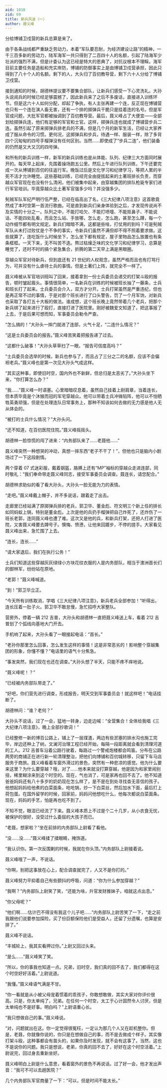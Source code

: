 ```yaml
---
aid: 1010
zid: 69
title: 新兵风波（一）
author: 聂义峰
---
```


分给博铺卫戍营的新兵总算是来了。

由于各条战线都严重缺乏劳动力，本着“军队要忍耐，为经济建设让路”的精神，一千三百多新的劳动力，陆军海军一共只得到了二百四十人的名额，引起了陆海军少壮派的强烈不满，但是计委认为这已经是特大的恩典了，对抗议根本不理睬。海军目前主要任务是造船和充实岸防，博铺的防御事实上是由博铺卫戍营承担，因此只得到了八十个人的名额。剩下的人，大头归了百仞教导营，剩下六十人分给了博铺卫戍营。

接到通知的时候，胡德林提议要不要集合部队，让新兵们感受一下心灵洗礼。大孙头说阅兵的时候已经足够震撼了，因此新兵来了之后不多废话，直接进入训练环节。但是这六十人如何分配，却起了争执，有人主张再建一个连，反正现在博铺营也只有一个连在演人畜无害，还有一个排的掷弹兵干脆只是挂着连的名号。但是军官成问题，大批军官都被抽调到了百仞教导营。最后，聂义峰占了大便宜——全部划给掷弹兵连，他们有足够的军官和士官。这样，掷弹兵连也就成了博铺营步兵二连。虽然引起了原来掷弹兵排老兵的不满，但是几个月的新军生活，已经让大家养成了服从命令的习惯。更何况，这掷弹兵和步兵，待遇一样、服装一样，除了多背四个沉甸甸的四号手榴弹没有任何区别。当然……即使成了“步兵二连”，他们装备的仍然是又大又沉的四号弹。

和所有的新兵训练一样，新军的新兵训练也是从体能、队列、纪律三大方面同时展开的。每天早上起床，先围着操场跑五公里。然后上午进行队列训练，下午还要完成一次从博铺到百仞的往返行军。晚饭过后是文化学习和纪律学习，等把人累的半死不活才允许睡觉。这些基础训练，已经完全由提拔起来的土著班排长负责，而穿越众军官现在也没有什么清闲，他们被集中起来，由穿越集团的排队枪毙专家们进行军官培训。毕竟穿越众比土著军官强多少吗？并没强多少。

髡贼军队军纪严明行伍严整，已经在临高出了名，《三大纪律八项注意》这首歌竟然成了本时空第一首流行歌曲。可是直到新兵们亲身体验到之后，才发现传说尚不及实情的十分之一。队列之中，不能打哈欠、不能打喷嚏、不能抠鼻子、不能说话、不能四处乱看，而且怎么站、手放哪，怎么走，怎么跑，甚至怎么蹲，每一个动作细节都有明文规定。新兵们暗暗不满，这都是些啥，打仗用的到吗？可是髡贼军队从未打过败仗是个不争的事实，令新兵们虽然不满但却不得不照着要求做。这些就算了，连吃饭什么时候坐下，怎么坐下都有规定，屋子里物品怎么放置也有条条框框。一天下来，无不叫苦不迭。熬过枯燥乏味的文化学习和纪律学习，总算是睡觉了，还时不时的搞个紧急集合，折腾的第二天早上满是黑眼圈。

穿越众军官对待新兵，但到底还有 21 世纪的人权观念，虽然严格而且也有打骂行为，可并没有什么虐待士兵的事情。但是土著们上阵，就完全不一样了。

聂义峰被从军官培训班叫了回来，接着拿到一份士兵委员会递交的打架斗殴的报告，顿时皱起眉头。事情很简单，一名新兵在训练的时候被班长抽了一藤条，士兵和班长打了起来。士兵委员会介入，双方才分开。士兵打架虽然是严重违纪，但也是再正常不过的事情，于是对那个班长进行了口头警告，罚了一个月军饷，对新兵也采取了各打五十大板的做法。谁成想，这个班长晚上竟然带着几个老兵，把那个新兵绑了起来进行了殴打，直接打进了医院里。刚好被魏爱文知道了，把这事报了上去，于是后果可想而知，军事委员会勒令严查。

“怎么搞的！”大孙头一摔门就进了连部，火气十足，“二连什么情况？”

“这是士兵委员会的报告。”聂义峰苦笑着把报告递了过去。

“这都什么破事！”大孙头草草扫了一眼，“报告可信度高吗？”

“士兵委员会选举的时候，新兵也参与了，而且占了三分之二的名额，应该不会偏袒老兵。”聂义峰也是第一次见大孙头气成这样。

“其实这种事，即使旧时空，国内外也不新鲜，但总归是太恶劣了。”大孙头坐下来，“你打算怎么办？”

“我……”聂义峰一时语塞。心里暗暗叹息着，虽然自己挂着上尉肩章，当着连长，但本质毕竟是个沐猴而冠的军宅穿越众。他可以带着士兵冲锋陷阵，他可以不怕牺牲英勇顽强，但是在处理连队日常事务上，那种不知该如何去做的无力感是他人无从体会的。

“被打的士兵什么情况？”大孙头问。

“还不知道，在百仞医院住院。”聂义峰摇摇头。

胡德林一脸惊慌的闯了进来：“内务部队来了……老聂他……”

聂义峰突然一种想哭的冲动，真想一摔东西“老子不干了！”，但他也只是脑内小剧场过了一下这段剧情。

两个穿着 07 式迷彩服，戴着钢盔，胳膊上还有“MP”袖标的穿越众走进连部，同时敬礼：“我们奉命带走聂义峰同志，接受军事委员会调查。聂连长，请您配合。”

胡德林求助似的看了看大孙头，大孙头一脸无能为力的表情。

“走吧。”聂义峰戴上帽子，并不多说话，跟着走了出去。

走廊里已经站满了原掷弹兵排的老兵，郭卫华、董金彪、符文明三个新上任的排长如同蚂蚁上锅，特别是董金彪。上次是他的兵扔手榴弹把自己炸死了，还炸伤了一班长老郭，连同聂义峰也遭了难。这次又是他的兵，和新兵打架，还把人打进了医院，又害聂义峰要去蹲号子。懊悔、愤懑，让他来回踱步，不停的搓手。大家看见聂义峰出来，急忙围了上去。

“连长，连长……”

“请大家退后，我们在执行公务！”

士兵们知道这些穿越灰灰绿绿小方块花纹衣服的人是内务部队，相当于澳洲首长们的御林军，纷纷站在原地。

“老郭！”聂义峰喊道。

“到！”郭卫华立正。

“今天所有训练取消，学唱《三大纪律八项注意》，新兵老兵全部参加！”听得出，连长压着一肚子火。郭卫华不敢怠慢，急忙招呼大家整队。

营房外，停着一辆 212 吉普，大孙头和胡德林一直把聂义峰送上车，看着 212 吉普划了个弧线向基地大门开去。

手机响了起来，大孙头看了一眼接起电话：“首长。”

“老孙你那里怎么回事，怎么发生这样的事情！这是非常恶劣的！影响整个穿越集团的形象，你懂不懂？”电话里的语气十分焦急。

“事发突然，我们现在也还在调查。”大孙头想了半天，只能不疼不痒地说。

“聂义峰呢！？”

“已经被内务部队带走了。”

“好吧，你们营先进行调查，形成报告，明天交到军事委员会！就这样吧！”电话挂断了。

胡德林问：“谁？老何？”

大孙头不说话，过了一会，猛地一转身，边走边喊：“全营集合！全体给我唱《三大纪律八项注意》，晚上全部抄歌词！”

已经整修一新的博百公路上，铺上了一层煤渣，两边有些淤塞的排水沟也施工完毕，岸边还种上了树。文澜河治理工程已经开始，每隔一段距离就会看到清理河道的工人。212 吉普车沿着公路行驶着，每路过一个警戒炮楼都会鸣笛。分布在公路两旁的商铺正在进行新一轮清理整治，把他们向博铺和百仞城转移，只留下车马店服务于商旅。聂义峰看着车窗外滑过的景色，突然有一种悲凉的感觉。他为什么要来这里？为什么要穿越？哦，对了……他本来就没打算穿越，他是因为和家里闹别扭，稀里糊涂来到这个时空的。现在，气也消了，可是家再也回不去了。他不知道爸爸妈妈还有八十多岁的奶奶现在怎么样了，是不是在到处寻找杳无音信的孩子。他想起妈妈给他煮的白菜面条，呛呛锅，炒一下白菜丝，然后加水下面，最后打上荷包蛋。在国外留学的时候，回家前，妈妈问他想吃什么，他每次都说白菜面条。现在，妈妈的手艺，怕是再也吃不到了。

不知不觉，眼泪已经流了下来。聂义峰本质上不过是个二十几岁，从小衣食无忧，被保护的很好，没受过什么委屈的大孩子而已。

“老聂，想家啦？”坐在前排的内务部队上尉看了看他。

“没……没……”聂义峰揉了揉眼睛，掩饰道。

“我认识你。第一次反围剿的时候，我就在你头顶。”内务部队上尉接着说。

聂义峰哦了一声，不说话。

“你啊，别把这事放在心上，配合调查就完了，人又不是你打的。”

聂义峰努力平抑着自己有些颤抖的呼吸，问道：“你为什么参加穿越？”

“我啊？”内务部队上尉笑了笑，“还能为啥，升官发财推妹子，咱就这点出息。”

“你父母呢？”

“他们啊……估计巴不得没有我这个儿子吧……”内务部队上尉苦笑了一下，“走之前我跟他们说要参加探险，买了份巨额保险他们是受益人，还留了分遗嘱，也算是安排了。”

聂义峰不说话。

“丰城轮上，我其实看押过你。”上尉又回过头来。

“是么……”聂义峰笑了笑。

“所以，你的事我也知道一点。兄弟，旧时空，我们真的回不去了，我们都得在这个时空好好活着。”上尉说道。

“我懂。”聂义峰语气满是不甘。

“你一看就是从小被父母宠着惯着的乖孩子，你敢想敢做，其实大家对你评价很高。只是，你太单纯了，兄弟。在任何一个时空，太工于心计固然令人讨厌，但是太单纯也不是好事。明白吗？”上尉语重心长。

“我只想做自己的事。”聂义峰说。

“对，问题就出在这。你一定觉得很冤枉，一定认为那几个人又在趁机整你。但是，老聂，你就像你说的，你只是在想做自己的事，而不是去做成个样子。其实像打架斗殴，这种事都会有苗头的，如果你及时发现，就不会有这事了。当然，这也不是说你的问题。我只是想说，老弟，你真的回不去了，好好在这个时空活着。”上尉说完，回过身去重新坐好。

聂义峰明白上尉是什么意思，看着窗外的景色不再说话。过了好一会，他才发出声音：“我可不可以去趟医院？”

几个内务部队军官商量了一下：“可以，但是时间不能太长。”
